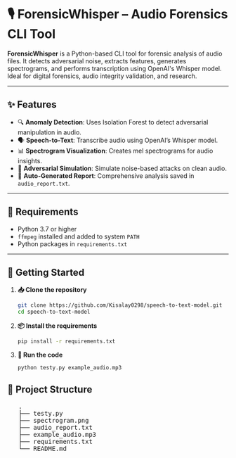 # 🎙️ ForensicWhisper – Audio Forensics CLI Tool

**ForensicWhisper** is a Python-based CLI tool for forensic analysis of audio files. It detects adversarial noise, extracts features, generates spectrograms, and performs transcription using OpenAI's Whisper model. Ideal for digital forensics, audio integrity validation, and research.

---

## ✨ Features

- 🔍 **Anomaly Detection**: Uses Isolation Forest to detect adversarial manipulation in audio.
- 🗣️ **Speech-to-Text**: Transcribe audio using OpenAI’s Whisper model.
- 📊 **Spectrogram Visualization**: Creates mel spectrograms for audio insights.
- 🧪 **Adversarial Simulation**: Simulate noise-based attacks on clean audio.
- 📄 **Auto-Generated Report**: Comprehensive analysis saved in `audio_report.txt`.

---

## 🧰 Requirements

- Python 3.7 or higher
- `ffmpeg` installed and added to system `PATH`
- Python packages in `requirements.txt`

---


## 🚀 Getting Started

1. **📥 Clone the repository**
   ```bash
   git clone https://github.com/Kisalay0298/speech-to-text-model.git
   cd speech-to-text-model

2. **📦 Install the requirements**
   ```bash
   pip install -r requirements.txt

3. **🎯 Run the code**
   ```bash
   python testy.py example_audio.mp3

## 📁 Project Structure

<pre>
   . 
   ├── testy.py 
   ├── spectrogram.png 
   ├── audio_report.txt 
   ├── example_audio.mp3 
   ├── requirements.txt 
   └── README.md 
</pre>





